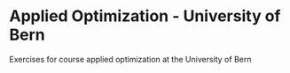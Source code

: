 # Applied Optimization - University of Bern

Exercises for course applied optimization at the University of Bern

